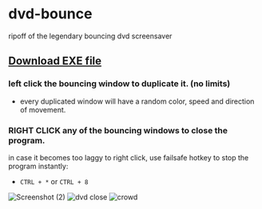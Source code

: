 # dvd-bounce
ripoff of the legendary bouncing dvd screensaver

## [Download EXE file](https://github.com/AbhiK002/dvd-bounce/raw/main/dvd.exe)

### left click the bouncing window to duplicate it. (no limits)
- every duplicated window will have a random color, speed and direction of movement.

### RIGHT CLICK any of the bouncing windows to close the program.

in case it becomes too laggy to right click, use failsafe hotkey to stop the program instantly:
- `CTRL + *` or `CTRL + 8`

![Screenshot (2)](https://user-images.githubusercontent.com/68178267/160447288-bb5d5875-813c-4c48-af3f-2a748326c9d6.png)
![dvd close](https://user-images.githubusercontent.com/68178267/160447246-890d342f-39d6-479d-9713-7ca04632cc18.png)
![crowd](https://user-images.githubusercontent.com/68178267/160447280-aebe3e86-fce8-4ad1-9808-796d0b58f07a.png)
